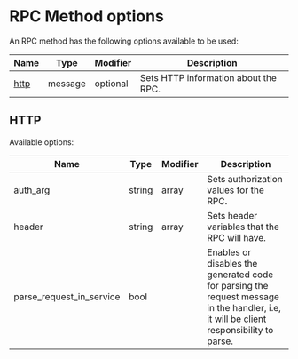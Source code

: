 # RPC Method options

An RPC method has the following options available to be used:

| Name          | Type    | Modifier | Description                          |
|---------------|---------|----------|--------------------------------------|
| [http](#http) | message | optional | Sets HTTP information about the RPC. |

## HTTP

Available options:

| Name                     | Type   | Modifier | Description                                                                                                                                |
|--------------------------|--------|----------|--------------------------------------------------------------------------------------------------------------------------------------------|
| auth_arg                 | string | array    | Sets authorization values for the RPC.                                                                                                     |
| header                   | string | array    | Sets header variables that the RPC will have.                                                                                              |
| parse_request_in_service | bool   |          | Enables or disables the generated code for parsing the request message<br> in the handler, i.e, it will be client responsibility to parse. |
